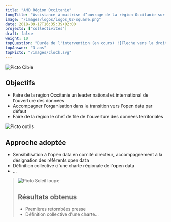 ```yaml
---
title: "AMO Région Occitanie"
longTitle: "Assistance à maitrise d’ouvrage de la région Occitanie sur l’ouverture des données et l'animation territoriale de l'open data."
image: "/images/logos/logos_02-square.png"
date: 2018-09-17T16:35:39+02:00
projects: ["collectivites"]
draft: false
weight: 10
topQuestion: "Durée de l'intervention (en cours) ![Fleche vers la droite](/images/white-dotted-arrow.svg)"
topAnswer: "3 ans"
topPicto: "/images/clock.svg"
---
```


![Picto Cible](/images/target.svg)
## Objectifs

- Faire de la région Occitanie un leader national et international de l'ouverture des données
- Accompagner l'organisation dans la transition vers l'open data par défaut
- Faire de la région le chef de file de l'ouverture des données territoriales

![Picto outils](/images/tools.svg)
## Approche adoptée

- Sensibilisation à l'open data en comité directeur, accompagnement à la désignation des référents open data
- Définition collective d'une charte régionale de l'open data
- ...

> ![Picto Soleil loupe](/images/search-sun.svg)
> ## Résultats obtenus
> 
> - Premières retombées presse
> - Définition collective d'une charte…
